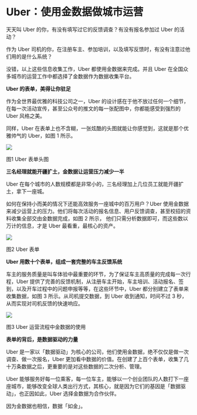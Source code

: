 # Uber：使用金数据做城市运营

天天叫 Uber 的你，有没有填写过它的反馈调查？有没有报名参加过 Uber 的活动？

作为 Uber 司机的你，在注册车主、参加培训，以及填写反馈时，有没有注意过他们用的是什么系统？

没错，以上这些信息收集工作，Uber 都使用金数据来完成。并且 Uber 在全国众多城市的运营工作中都选择了金数据作为数据收集平台。

**Uber 的表单，美得让你驻足**

作为全世界最优雅的科技公司之一，Uber 的设计感在于他不放过任何一个细节，在每一次活动宣传，甚至公众号的推文的每一张配图中，你都能感受到强烈的 Uber 风格之美。

同样，Uber 在表单上也不含糊，一张炫酷的头图就能让你感觉到，这就是那个优雅帅气的 Uber，如图 1 所示。

![](http://mmbiz.qpic.cn/mmbiz/3xSOlqCbovsX2yWtGqSDFasAHYYTeNKiaCKiad0diaiafL2RZy6OhQrMZRe9tzN7oMjr2Liako1vllmYlcJNButIC7Q/0?wx_fmt=gif&&wxfrom=5&wx_lazy=1)

图1 Uber 表单头图

**三名经理就能开疆扩土，金数据让运营压力减少一半**

Uber 在每个城市的人数规模都是非常小的，三名经理加上几位员工就能开疆扩土，拿下一座城。

如何在保持小而美的情况下还能高效服务一座城中的百万用户？Uber 使用金数据来减少运营上的压力。他们将每次活动的报名信息、用户反馈调查，甚至校招的资料收集全部交由金数据完成，如图 2 所示， 他们只需分析数据即可，而这些数以万计的信息，才是 Uber 最看重，最核心的资产。

![](http://mmbiz.qpic.cn/mmbiz/3xSOlqCbovsX2yWtGqSDFasAHYYTeNKiaTplM72Su8XvBQwE0JZoBnDUIZonXtq2bhkUluICLR9YJX6sFy0N17A/640?wx_fmt=png&&wxfrom=5&wx_lazy=1)

图2 Uber 表单

**Uber 用数十个表单，组成一套完整的车主反馈系统**

车主的服务质量是叫车体验中最重要的环节，为了保证车主高质量的完成每一次行程，Uber 提供了完善的反馈机制，从注册车主开始，车主培训、活动报名、签到，以及开车过程中的问题申报等等，在这些环节中，Uber 都分别建立了表单来收集数据，如图 3 所示。从司机提交数据，到 Uber 收到通知，时间不过 3 秒，从而实现对司机反馈的快速响应。

![](http://mmbiz.qpic.cn/mmbiz/3xSOlqCbovsX2yWtGqSDFasAHYYTeNKiaKZXMmJ9sZibRqqmhyW2rJPIwVSG35Seg0SVe856CeSz6yPwdBSdLcpw/640?wx_fmt=png&&wxfrom=5&wx_lazy=1)

图3 Uber 运营流程中金数据的使用

**表单的背后，是数据驱动的力量**

Uber 是一家以「数据驱动」为核心的公司，他们使用金数据，绝不仅仅是做一次调查、做一次报名，Uber 更加看中数据的价值。在创建了上百个表单，收集了几十万条数据之后，更重要的是对这些数据的二次分析、管理。

Uber 能够服务好每一位乘客，每一位车主，能够以一个创业团队的人数打下一座座城市，能够改变全球人类出行方式，其核心，就是因为它们的基因是「数据驱动」，也正因如此，Uber 选择金数据为合作伙伴。

因为金数据也相信，数据「如金」。

